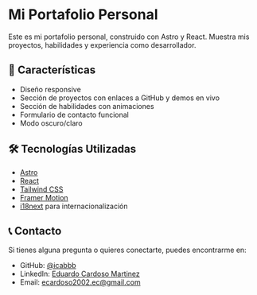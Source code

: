 # Mi Portafolio Personal

Este es mi portafolio personal, construido con Astro y React. Muestra mis proyectos, habilidades y experiencia como desarrollador.

## 🚀 Características

- Diseño responsive
- Sección de proyectos con enlaces a GitHub y demos en vivo
- Sección de habilidades con animaciones
- Formulario de contacto funcional
- Modo oscuro/claro

## 🛠️ Tecnologías Utilizadas

- [Astro](https://astro.build)
- [React](https://reactjs.org)
- [Tailwind CSS](https://tailwindcss.com)
- [Framer Motion](https://www.framer.com/motion/)
- [i18next](https://www.i18next.com) para internacionalización


## 📞 Contacto

Si tienes alguna pregunta o quieres conectarte, puedes encontrarme en:

- GitHub: [@icabbb](https://github.com/icabbb)
- LinkedIn: [Eduardo Cardoso Martinez]([https://www.linkedin.com/in/tu-perfil](https://www.linkedin.com/in/eduardo-cardoso-martinez-2a0318252))
- Email: ecardoso2002.ec@gmail.com
